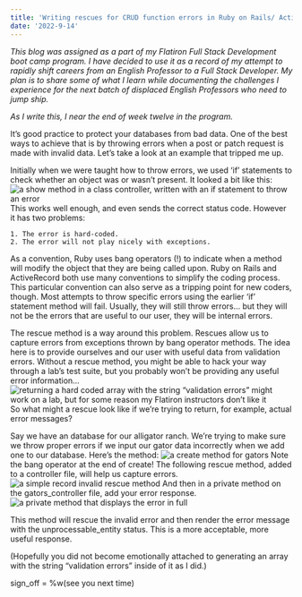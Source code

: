 ```yaml
---
title: 'Writing rescues for CRUD function errors in Ruby on Rails/ ActiveRecord'
date: '2022-9-14'
---
```


*This blog was assigned as a part of my Flatiron Full Stack Development boot camp program. I have decided to use it as a record of my attempt to rapidly shift careers from an English Professor to a Full Stack Developer. My plan is to share some of what I learn while documenting the challenges I experience for the next batch of displaced English Professors who need to jump ship.*

*As I write this, I near the end of week twelve in the program.*

It’s good practice to protect your databases from bad data. One of the best ways to achieve that is by throwing errors when a post or patch request is made with invalid data. Let’s take a look at an example that tripped me up.

Initially when we were taught how to throw errors, we used ‘if’ statements to check whether an object was or wasn’t present. It looked a bit like this:
![a show method in a class controller, written with an if statement to throw an error](/images/rescues1.png)
This works well enough, and even sends the correct status code. However it has two problems:

    1. The error is hard-coded.
    2. The error will not play nicely with exceptions.

As a convention, Ruby uses bang operators (!) to indicate when a method will modify the object that they are being called upon. Ruby on Rails and ActiveRecord both use many conventions to simplify the coding process. This particular convention can also serve as a tripping point for new coders, though. Most attempts to throw specific errors using the earlier ‘if’ statement method will fail. Usually, they will still throw errors… but they will not be the errors that are useful to our user, they will be internal errors.

The rescue method is a way around this problem. Rescues allow us to capture errors from exceptions thrown by bang operator methods. The idea here is to provide ourselves and our user with useful data from validation errors. Without a rescue method, you might be able to hack your way through a lab’s test suite, but you probably won’t be providing any useful error information…
![returning a hard coded array with the string “validation errors” might work on a lab, but for some reason my Flatiron instructors don’t like it](/images/rescues2.png)
So what might a rescue look like if we’re trying to return, for example, actual error messages?

Say we have an database for our alligator ranch. We’re trying to make sure we throw proper errors if we input our gator data incorrectly when we add one to our database. Here’s the method:
![a create method for gators](/images/rescues3.png)
Note the bang operator at the end of create! The following rescue method, added to a controller file, will help us capture errors.
![a simple record invalid rescue method](/images/rescues4.png)
And then in a private method on the gators_controller file, add your error response.
![a private method that displays the error in full](/images/rescues5.png)

This method will rescue the invalid error and then render the error message with the unprocessable_entity status. This is a more acceptable, more useful response.

(Hopefully you did not become emotionally attached to generating an array with the string “validation errors” inside of it as I did.)

sign_off = %w(see you next time)